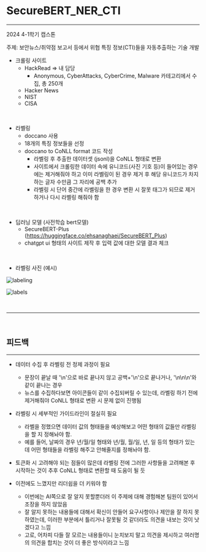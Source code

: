# SecureBERT_NER_CTI
---

2024 4-1학기 캡스톤

주제: 보안뉴스/취약점 보고서 등에서 위협 특징 정보(CTI)들을 자동추출하는 기술 개발

+ 크롤링 사이트
  + HackRead => 내 담당
    + Anonymous, CyberAttacks, CyberCrime, Malware 카테고리에서 수집, 총 250개
  + Hacker News
  + NIST
  + CISA

<br>

+ 라벨링
  + doccano 사용
  + 18개의 특징 정보들을 선정
  + doccano to CoNLL format 코드 작성
    + 라벨링 후 추출한 데이터셋 (jsonl)을 CoNLL 형태로 변환 
    + 사이트에서 크롤링한 데이터 속에 유니코드(사진 기호 등)이 들어있는 경우에는 제거해줘야 하고 이미 라벨링이 된 경우 제거 후 해당 유니코드가 차지하는 글자 수만큼 그 자리에 공백 추가
    + 라벨링 시 단어 중간에 라벨링을 한 경우 변환 시 잘못 태그가 되므로 제거하거나 다시 라벨링 해줘야 함

<br>

+ 딥러닝 모델 (사전학습 bert모델)
  + SecureBERT-Plus (https://huggingface.co/ehsanaghaei/SecureBERT_Plus)
  + chatgpt ui 형태의 사이트 제작 후 입력 값에 대한 모델 결과 체크

<br>

+ 라벨링 사진 (예시)

![labeling](https://github.com/ind2x/SecureBERT_NER_CTI/assets/52172169/1c4b3775-27a1-44ae-83da-e878cc218628)

![labels](https://github.com/ind2x/SecureBERT_NER_CTI/assets/52172169/c71ea948-e53c-4fff-8867-e93418c86603)

<br><hr style="border: 2px"><br>

## 피드백
---

+ 데이터 수집 후 라벨링 전 정제 과정이 필요
  + 문장이 끝날 때 '\n'으로 바로 끝나지 않고 공백+'\n'으로 끝나거나, '\n\n\n'와 같이 끝나는 경우
  + 뉴스를 수집하다보면 아이콘들이 같이 수집되버릴 수 있는데, 라벨링 하기 전에 제거해줘야 CoNLL 형태로 변환 시 문제 없이 진행됨

+ 라벨링 시 세부적인 가이드라인이 절실히 필요
  + 라벨을 정했으면 데이터 값의 형태들을 예상해보고 어떤 형태의 값들만 라벨링을 할 지 정해놔야 함.
  + 예를 들어, 날짜의 경우 년/월/일 형태와 년/월, 월/일, 년, 일 등의 형태가 있는데 어떤 형태들을 라벨링 해주고 안해줄지를 정해놔야 함. 

+ 토큰화 시 고려해야 되는 점들이 많은데 라벨링 전에 그러한 사항들을 고려해본 후 시작하는 것이 추후 CoNLL 형태로 변환할 때 도움이 될 듯

+ 이전에도 느꼈지만 리더쉽을 더 키워야 함
  + 이번에는 AI쪽으로 잘 알지 못할뿐더러 이 주제에 대해 경험해본 팀원이 있어서 조장을 하지 않았음
  + 잘 알지 못하는 내용들에 대해서 확신이 안들어 요구사항이나 제안을 잘 하지 못하였는데, 이러한 부분에서 틀리거나 잘못될 것 같더라도 의견을 내보는 것이 낫겠다고 느낌
  + 고로, 어차피 다들 잘 모르는 내용들이니 눈치보지 말고 의견을 제시하고 여러명의 의견을 합치는 것이 더 좋은 방식이라고 느낌 

